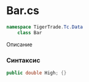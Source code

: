 
# Bar.cs
```csharp
namespace TigerTrade.Tc.Data  
    class Bar
```

Описание

### Синтаксис
```csharp
public double High; {}
```

